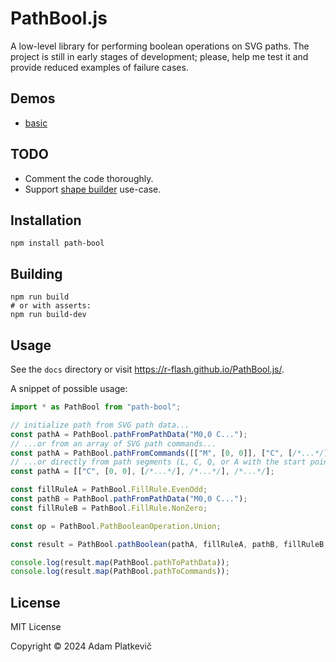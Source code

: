 # PathBool.js

A low-level library for performing boolean operations on SVG paths.
The project is still in early stages of development;
please, help me test it and provide reduced examples of failure cases.

## Demos

- [basic](https://r-flash.github.io/PathBool.js/demo.html)

## TODO

- Comment the code thoroughly.
- Support [shape builder](https://media.inkscape.org/media/news/uploads/1-3-shape-builder-ssr_gy8C0ba.webp) use-case.

## Installation

```shell
npm install path-bool
```

## Building

```shell
npm run build
# or with asserts:
npm run build-dev
```

## Usage

See the `docs` directory or visit <https://r-flash.github.io/PathBool.js/>.

A snippet of possible usage:

```ts
import * as PathBool from "path-bool";

// initialize path from SVG path data...
const pathA = PathBool.pathFromPathData("M0,0 C...");
// ...or from an array of SVG path commands...
const pathA = PathBool.pathFromCommands([["M", [0, 0]], ["C", [/*...*/], /*...*/]/*...*/]);
// ...or directly from path segments (L, C, Q, or A with the start point prepended)
const pathA = [["C", [0, 0], [/*...*/], /*...*/], /*...*/];

const fillRuleA = PathBool.FillRule.EvenOdd;
const pathB = PathBool.pathFromPathData("M0,0 C...");
const fillRuleB = PathBool.FillRule.NonZero;

const op = PathBool.PathBooleanOperation.Union;

const result = PathBool.pathBoolean(pathA, fillRuleA, pathB, fillRuleB, op);

console.log(result.map(PathBool.pathToPathData));
console.log(result.map(PathBool.pathToCommands));
```

## License

MIT License

Copyright © 2024 Adam Platkevič
